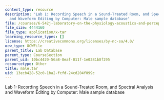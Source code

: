 ```yaml
---
content_type: resource
description: 'Lab 1: Recording Speech in a Sound-Treated Room, and Spectral Analysis
  and Waveform Editing by Computer: Male sample database'
file: /courses/6-542j-laboratory-on-the-physiology-acoustics-and-perception-of-speech-fall-2005/13ecb42852c01ba2fcfd24cd204f099c_male.tar
file_size: 4444160
file_type: application/x-tar
learning_resource_types: []
license: https://creativecommons.org/licenses/by-nc-sa/4.0/
ocw_type: OCWFile
parent_title: Lab Database
parent_type: CourseSection
parent_uid: 10bc4420-56a8-8eaf-011f-1e0381b8f295
resourcetype: Other
title: male.tar
uid: 13ecb428-52c0-1ba2-fcfd-24cd204f099c
---
```

Lab 1: Recording Speech in a Sound-Treated Room, and Spectral Analysis and Waveform Editing by Computer: Male sample database